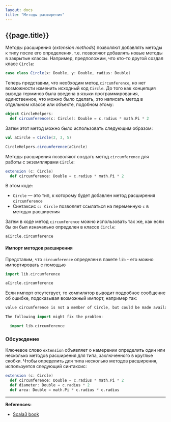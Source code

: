 ```yaml
---
layout: docs
title: "Методы расширения"
---
```


## {{page.title}}

Методы расширения (_extension methods_) позволяют добавлять методы к типу после его определения, 
т.е. позволяют добавлять новые методы в закрытые классы. 
Например, предположим, что кто-то другой создал класс `Circle`:

```scala
case class Circle(x: Double, y: Double, radius: Double)
```

Теперь представим, что необходим метод `circumference`, но нет возможности изменить исходный код `Circle`. 
До того как концепция вывода терминов была введена в языки программирования, 
единственное, что можно было сделать, это написать метод в отдельном классе или объекте, подобном этому:

```scala
object CircleHelpers:
  def circumference(c: Circle): Double = c.radius * math.Pi * 2
```

Затем этот метод можно было использовать следующим образом:

```scala
val aCircle = Circle(2, 3, 5)

CircleHelpers.circumference(aCircle)
```

Методы расширения позволяют создать метод `circumference` для работы с экземплярами `Circle`:

```scala
extension (c: Circle)
  def circumference: Double = c.radius * math.Pi * 2
```

В этом коде:
- `Circle` — это тип, к которому будет добавлен метод расширения `circumference`
- Синтаксис `c: Circle` позволяет ссылаться на переменную `c` в методах расширения

Затем в коде метод `circumference` можно использовать так же, как если бы он был изначально определен в классе `Circle`:

```scala
aCircle.circumference
```

#### Импорт методов расширения

Представим, что `circumference` определен в пакете `lib` - его можно импортировать с помощью

```scala
import lib.circumference

aCircle.circumference
```

Если импорт отсутствует, то компилятор выводит подробное сообщение об ошибке, 
подсказывая возможный импорт, например так:

```scala
value circumference is not a member of Circle, but could be made available as an extension method.

The following import might fix the problem:

  import lib.circumference
```

### Обсуждение

Ключевое слово `extension` объявляет о намерении определить один или несколько методов расширения для типа, 
заключенного в круглые скобки. 
Чтобы определить для типа несколько методов расширения, используется следующий синтаксис:

```scala
extension (c: Circle)
  def circumference: Double = c.radius * math.Pi * 2
  def diameter: Double = c.radius * 2
  def area: Double = math.Pi * c.radius * c.radius
```


---

**References:**
- [Scala3 book](https://docs.scala-lang.org/scala3/book/ca-extension-methods.html)

